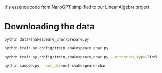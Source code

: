It's essence code from NanoGPT simplified to our Linear Algebra project.

# Downloading the data
```bash
python data/shakespeare_char/prepare.py
```

```bash
python train.py config/train_shakespeare_char.py

python train.py config/train_shakespeare_char.py --attention_type=linformer
```

```bash
python sample.py --out_dir=out-shakespeare-char
```
